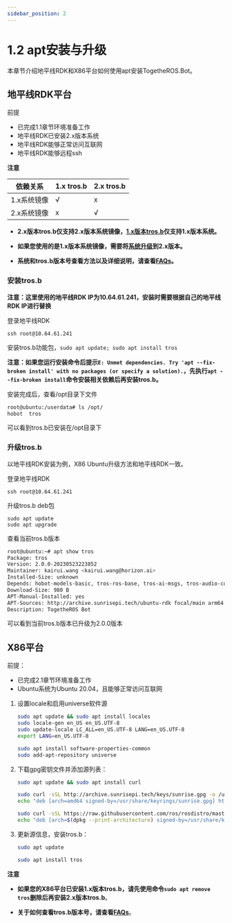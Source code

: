 ```yaml
---
sidebar_position: 2
---
```


# 1.2 apt安装与升级

本章节介绍地平线RDK和X86平台如何使用apt安装TogetheROS.Bot。

## 地平线RDK平台

前提

- 已完成1.1章节环境准备工作
- 地平线RDK已安装2.x版本系统
- 地平线RDK能够正常访问互联网
- 地平线RDK能够远程ssh

**注意**

| 依赖关系    | 1.x tros.b  | 2.x tros.b |
| -----------| ------------| ------------|
| 1.x系统镜像 |       √     |       x     |
| 2.x系统镜像 |       x     |       √     |

- **2.x版本tros.b仅支持2.x版本系统镜像，[1.x版本tros.b](https://developer.horizon.cc/api/v1/fileData/TogetherROS/index.html)仅支持1.x版本系统。**

- **如果您使用的是1.x版本系统镜像，需要将[系统升级](./preparation)到2.x版本。**

- **系统和tros.b版本号查看方法以及详细说明，请查看[FAQs](../FAQs/hardware_and_system.md)。**


### 安装tros.b

**注意：这里使用的地平线RDK IP为10.64.61.241，安装时需要根据自己的地平线RDK IP进行替换**

登录地平线RDK

```shell
ssh root@10.64.61.241
```

安装tros.b功能包，`sudo apt update; sudo apt install tros`

**注意：如果您运行安装命令后提示`E: Unmet dependencies. Try 'apt --fix-broken install' with no packages (or specify a solution).`，先执行`apt --fix-broken install`命令安装相关依赖后再安装tros.b。**

安装完成后，查看/opt目录下文件

```bash
root@ubuntu:/userdata# ls /opt/
hobot  tros
```

可以看到tros.b已安装在/opt目录下

### 升级tros.b

以地平线RDK安装为例，X86 Ubuntu升级方法和地平线RDK一致。

登录地平线RDK

```shell
ssh root@10.64.61.241
```

升级tros.b deb包

```shell
sudo apt update
sudo apt upgrade
```

查看当前tros.b版本

```bash
root@ubuntu:~# apt show tros
Package: tros
Version: 2.0.0-20230523223852
Maintainer: kairui.wang <kairui.wang@horizon.ai>
Installed-Size: unknown
Depends: hobot-models-basic, tros-ros-base, tros-ai-msgs, tros-audio-control, tros-audio-msg, tros-audio-tracking, tros-body-tracking, tros-dnn-benchmark-example, tros-dnn-node, tros-dnn-node-example, tros-dnn-node-sample, tros-elevation-net, tros-gesture-control, tros-hand-gesture-detection, tros-hand-lmk-detection, tros-hbm-img-msgs, tros-hobot-app-xrrobot-body-tracking, tros-hobot-app-xrrobot-gesture-control, tros-hobot-codec, tros-hobot-cv, tros-hobot-falldown-detection, tros-hobot-hdmi, tros-hobot-image-publisher, tros-hobot-mot, tros-hobot-usb-cam, tros-image-subscribe-example, tros-img-msgs, tros-imu-sensor, tros-line-follower-model, tros-line-follower-perception, tros-mipi-cam, tros-mono2d-body-detection, tros-mono2d-trash-detection, tros-mono3d-indoor-detection, tros-parking-perception, tros-parking-search, tros-rgbd-sensor, tros-websocket, tros-xrrobot, tros-xrrobot-msgs
Download-Size: 980 B
APT-Manual-Installed: yes
APT-Sources: http://archive.sunrisepi.tech/ubuntu-rdk focal/main arm64 Packages
Description: TogetheROS Bot

```

可以看到当前tros.b版本已升级为2.0.0版本

## X86平台

前提：

- 已完成2.1章节环境准备工作
- Ubuntu系统为Ubuntu 20.04，且能够正常访问互联网

1. 设置locale和启用universe软件源

   ```bash
   sudo apt update && sudo apt install locales
   sudo locale-gen en_US en_US.UTF-8
   sudo update-locale LC_ALL=en_US.UTF-8 LANG=en_US.UTF-8
   export LANG=en_US.UTF-8

   sudo apt install software-properties-common
   sudo add-apt-repository universe
   ```

2. 下载gpg密钥文件并添加源列表：

   ```bash
   sudo apt update && sudo apt install curl

   sudo curl -sSL http://archive.sunrisepi.tech/keys/sunrise.gpg -o /usr/share/keyrings/sunrise.gpg
   echo "deb [arch=amd64 signed-by=/usr/share/keyrings/sunrise.gpg] http://archive.sunrisepi.tech/ubuntu-rdk-sim focal main" | sudo    tee /etc/apt/sources.list.d/sunrise.list > /dev/null

   sudo curl -sSL https://raw.githubusercontent.com/ros/rosdistro/master/ros.key -o /usr/share/keyrings/ros-archive-keyring.gpg
   echo "deb [arch=$(dpkg --print-architecture) signed-by=/usr/share/keyrings/ros-archive-keyring.gpg] http://packages.ros.org/ros2/ubuntu $(. /etc/os-release && echo $UBUNTU_CODENAME) main" | sudo tee /etc/apt/sources.list.d/ros2.list > /dev/null
   ```

3. 更新源信息，安装tros.b：

   ```bash
   sudo apt update
   
   sudo apt install tros
   ```

**注意**

- **如果您的X86平台已安装1.x版本tros.b，请先使用命令`sudo apt remove tros`删除后再安装2.x版本tros.b**。

- **关于如何查看tros.b版本号，请查看[FAQs](../FAQs/hardware_and_system.md)**。